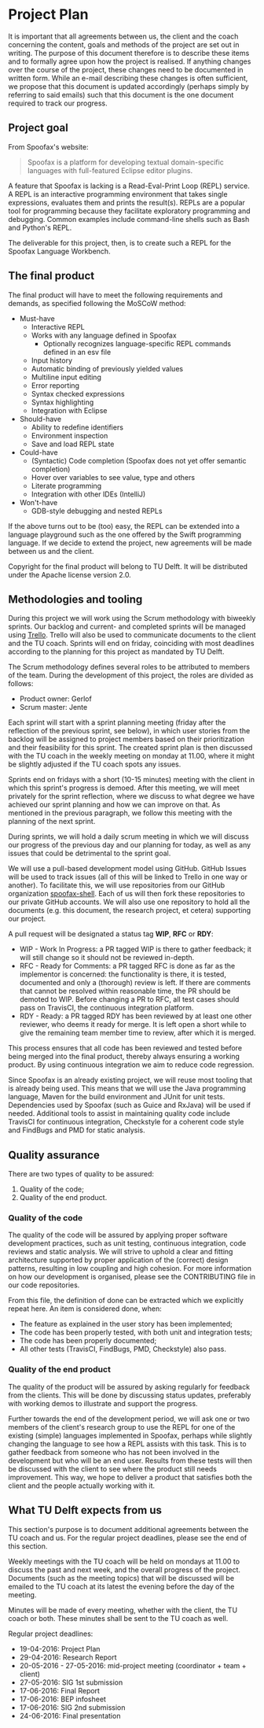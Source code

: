 # Project Plan

It is important that all agreements between us, the client and the coach
concerning the content, goals and methods of the project are set out in writing.
The purpose of this document therefore is to describe these items and to
formally agree upon how the project is realised. If anything changes over the
course of the project, these changes need to be documented in written form.
While an e-mail describing these changes is often sufficient, we propose that
this document is updated accordingly (perhaps simply by referring to said
emails) such that this document is the one document required to track our
progress.

## Project goal

From Spoofax's website:

> Spoofax is a platform for developing textual domain-specific languages with
> full-featured Eclipse editor plugins.

A feature that Spoofax is lacking is a Read-Eval-Print Loop (REPL) service. A
REPL is an interactive programming environment that takes single expressions,
evaluates them and prints the result(s). REPLs are a popular tool for
programming because they facilitate exploratory programming and debugging.
Common examples include command-line shells such as Bash and Python's REPL.

The deliverable for this project, then, is to create such a REPL for the Spoofax
Language Workbench.

## The final product

The final product will have to meet the following requirements and demands, as
specified following the MoSCoW method:

* Must-have
	* Interactive REPL
	* Works with any language defined in Spoofax
	  * Optionally recognizes language-specific REPL commands defined in an
	    esv file
	* Input history
	* Automatic binding of previously yielded values
	* Multiline input editing
	* Error reporting
	* Syntax checked expressions
	* Syntax highlighting
	* Integration with Eclipse
* Should-have
	* Ability to redefine identifiers
	* Environment inspection
	* Save and load REPL state
* Could-have
	* (Syntactic) Code completion (Spoofax does not yet offer semantic
	  completion)
	* Hover over variables to see value, type and others
	* Literate programming
	* Integration with other IDEs (IntelliJ)
* Won't-have
	* GDB-style debugging and nested REPLs

If the above turns out to be (too) easy, the REPL can be extended into a
language playground such as the one offered by the Swift programming language.
If we decide to extend the project, new agreements will be made between us and
the client.

Copyright for the final product will belong to TU Delft. It will be distributed
under the Apache license version 2.0.

## Methodologies and tooling

During this project we will work using the Scrum methodology with biweekly
sprints. Our backlog and current- and completed sprints will be managed using
[Trello](https://trello.com/b/u2aKQ12y/bachelor-project-spoofax-repl). Trello
will also be used to communicate documents to the client and the TU coach.
Sprints will end on friday, coinciding with most deadlines according to the
planning for this project as mandated by TU Delft.

The Scrum methodology defines several roles to be attributed to members of the
team. During the development of this project, the roles are divided as follows:

* Product owner: Gerlof
* Scrum master: Jente

Each sprint will start with a sprint planning meeting (friday after the
reflection of the previous sprint, see below), in which user stories from the
backlog will be assigned to project members based on their prioritization and
their feasibility for this sprint. The created sprint plan is then discussed
with the TU coach in the weekly meeting on monday at 11.00, where it might be
slightly adjusted if the TU coach spots any issues.

Sprints end on fridays with a short (10-15 minutes) meeting with the client in
which this sprint's progress is demoed. After this meeting, we will meet
privately for the sprint reflection, where we discuss to what degree we have
achieved our sprint planning and how we can improve on that. As mentioned in the
previous paragraph, we follow this meeting with the planning of the next sprint.

During sprints, we will hold a daily scrum meeting in which we will discuss our
progress of the previous day and our planning for today, as well as any issues
that could be detrimental to the sprint goal.

We will use a pull-based development model using GitHub. GitHub Issues will be
used to track issues (all of this will be linked to Trello in one way or
another). To facilitate this, we will use repositories from our GitHub
organization [spoofax-shell](https://github.com/spoofax-shell). Each of us will
then fork these repositories to our private GitHub accounts. We will also use
one repository to hold all the documents (e.g. this document, the research
project, et cetera) supporting our project.

A pull request will be designated a status tag **WIP**, **RFC** or **RDY**:

* WIP - Work In Progress: a PR tagged WIP is there to gather feedback; it will
  still change so it should not be reviewed in-depth.
* RFC - Ready for Comments: a PR tagged RFC is done as far as the implementor is
  concerned: the functionality is there, it is tested, documented and only a
  (thorough) review is left. If there are comments that cannot be resolved
  within reasonable time, the PR should be demoted to WIP. Before changing a PR
  to RFC, all test cases should pass on TravisCI, the continuous integration
  platform.
* RDY - Ready: a PR tagged RDY has been reviewed by at least one other reviewer,
  who deems it ready for merge. It is left open a short while to give the
  remaining team member time to review, after which it is merged.

This process ensures that all code has been reviewed and tested before being
merged into the final product, thereby always ensuring a working product. By
using continuous integration we aim to reduce code regression.

Since Spoofax is an already existing project, we will reuse most tooling that is
already being used. This means that we will use the Java programming language,
Maven for the build environment and JUnit for unit tests. Dependencies used by
Spoofax (such as Guice and RxJava) will be used if needed. Additional tools to
assist in maintaining quality code include TravisCI for continuous integration,
Checkstyle for a coherent code style and FindBugs and PMD for static analysis.

## Quality assurance

There are two types of quality to be assured:

1. Quality of the code;
2. Quality of the end product.

### Quality of the code

The quality of the code will be assured by applying proper software development
practices, such as unit testing, continuous integration, code reviews and static
analysis. We will strive to uphold a clear and fitting architecture supported by
proper application of the (correct) design patterns, resulting in low coupling
and high cohesion. For more information on how our development is organised,
please see the CONTRIBUTING file in our code repositories.

From this file, the definition of done can be extracted which we explicitly
repeat here. An item is considered done, when:

* The feature as explained in the user story has been implemented;
* The code has been properly tested, with both unit and integration tests;
* The code has been properly documented;
* All other tests (TravisCI, FindBugs, PMD, Checkstyle) also pass.

### Quality of the end product

The quality of the product will be assured by asking regularly for feedback from
the clients. This will be done by discussing status updates, preferably with
working demos to illustrate and support the progress.

Further towards the end of the development period, we will ask one or two
members of the client's research group to use the REPL for one of the existing
(simple) languages implemented in Spoofax, perhaps while slightly changing the
language to see how a REPL assists with this task. This is to gather feedback
from someone who has not been involved in the development but who will be an end
user. Results from these tests will then be discussed with the client to see
where the product still needs improvement. This way, we hope to deliver a
product that satisfies both the client and the people actually working with it.

## What TU Delft expects from us

This section's purpose is to document additional agreements between the TU coach
and us. For the regular project deadlines, please see the end of this section.

Weekly meetings with the TU coach will be held on mondays at 11.00 to discuss
the past and next week, and the overall progress of the project. Documents
(such as the meeting topics) that will be discussed will be emailed to the TU
coach at its latest the evening before the day of the meeting.

Minutes will be made of every meeting, whether with the client, the TU coach or
both. These minutes shall be sent to the TU coach as well.

Regular project deadlines:

* 19-04-2016: Project Plan
* 29-04-2016: Research Report
* 20-05-2016 - 27-05-2016: mid-project meeting (coordinator + team + client)
* 27-05-2016: SIG 1st submission
* 17-06-2016: Final Report
* 17-06-2016: BEP infosheet
* 17-06-2016: SIG 2nd submission
* 24-06-2016: Final presentation

